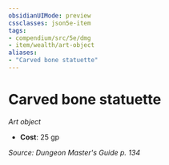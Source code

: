 ```yaml
---
obsidianUIMode: preview
cssclasses: json5e-item
tags:
- compendium/src/5e/dmg
- item/wealth/art-object
aliases: 
- "Carved bone statuette"
---
```

# Carved bone statuette
*Art object*  

- **Cost**: 25 gp

*Source: Dungeon Master's Guide p. 134*